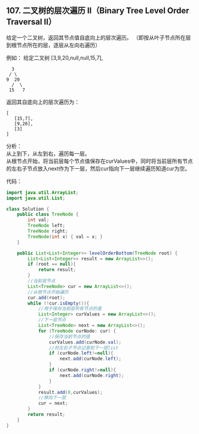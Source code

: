 ## 107. 二叉树的层次遍历 II（Binary Tree Level Order Traversal II）  
给定一个二叉树，返回其节点值自底向上的层次遍历。 （即按从叶子节点所在层到根节点所在的层，逐层从左向右遍历）

例如：
给定二叉树 [3,9,20,null,null,15,7],

      3    
     / \
    9  20
      /  \
     15   7
 返回其自底向上的层次遍历为：

    [
       [15,7],
       [9,20],
       [3]
    ]

分析：  
从上到下，从左到右，遍历每一层。  
从根节点开始，将当前层每个节点值保存在curValues中，同时将当前层所有节点的左右子节点放入next作为下一层，然后cur指向下一层继续遍历知道cur为空。

代码：
```java
import java.util.ArrayList;
import java.util.List;

class Solution {
    public class TreeNode {
        int val;
        TreeNode left;
        TreeNode right;
        TreeNode(int x) { val = x; }
    }

    public List<List<Integer>> levelOrderBottom(TreeNode root) {
        List<List<Integer>> result = new ArrayList<>();
        if (root == null){
            return result;
        }
        //当前层节点
        List<TreeNode> cur = new ArrayList<>();
        //从根节点开始遍历
        cur.add(root);
        while (!cur.isEmpty()){
            //用于保存当前层所有节点的值
            List<Integer> curValues = new ArrayList<>();
            //下一层节点
            List<TreeNode> next = new ArrayList<>();
            for (TreeNode curNode: cur) {
                //保存当前节点的值
                curValues.add(curNode.val);
                //将左右子节点记录到下一层list
                if (curNode.left!=null){
                    next.add(curNode.left);
                }
                if (curNode.right!=null){
                    next.add(curNode.right);
                }
            }
            result.add(0,curValues);
            //移向下一层
            cur = next;
        }
        return result;
    }
}
```